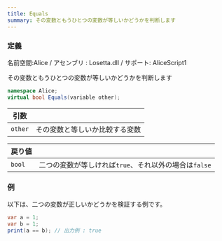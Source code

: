 ```yaml
---
title: Equals
summary: その変数ともうひとつの変数が等しいかどうかを判断します
---
```

### 定義
名前空間:Alice / アセンブリ : Losetta.dll / サポート: AliceScript1

その変数ともうひとつの変数が等しいかどうかを判断します

```cs title="AliceScript"
namespace Alice;
virtual bool Equals(variable other);
```

|引数| |
|-|-|
|`other`| その変数と等しいか比較する変数|

|戻り値| |
|-|-|
|`bool`| 二つの変数が等しければ`true`、それ以外の場合は`false`|

### 例
以下は、二つの変数が正しいかどうかを検証する例です。

```cs title="AliceScript"
var a = 1;
var b = 1;
print(a == b); // 出力例 : true
```
